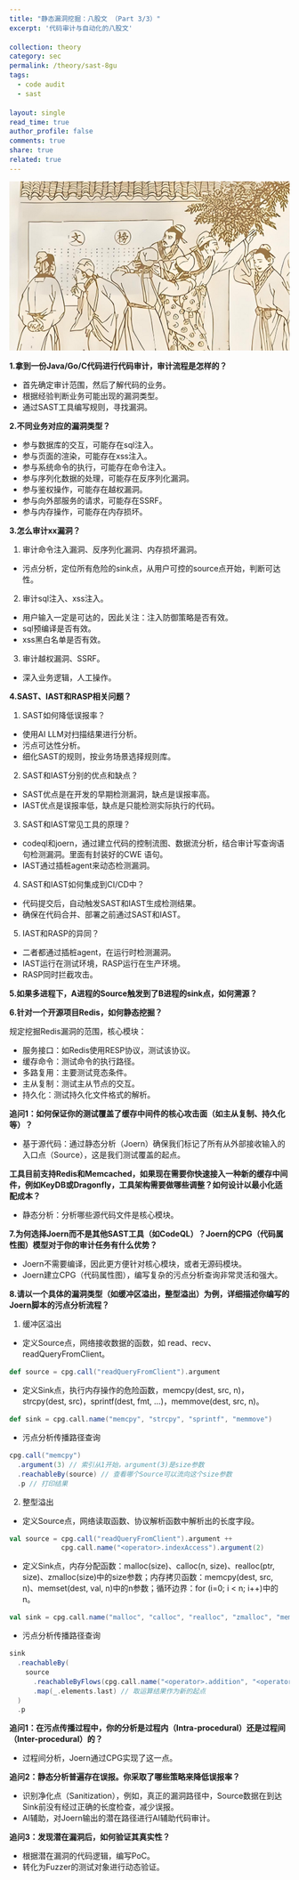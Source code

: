 ```yaml
---
title: "静态漏洞挖掘：八股文 （Part 3/3）"
excerpt: '代码审计与自动化的八股文'

collection: theory
category: sec
permalink: /theory/sast-8gu
tags: 
  - code audit
  - sast

layout: single
read_time: true
author_profile: false
comments: true
share: true
related: true
---
```


![](../../images/theory/8gu.png)

**1.拿到一份Java/Go/C代码进行代码审计，审计流程是怎样的？**
- 首先确定审计范围，然后了解代码的业务。
- 根据经验判断业务可能出现的漏洞类型。
- 通过SAST工具编写规则，寻找漏洞。

**2.不同业务对应的漏洞类型？**
- 参与数据库的交互，可能存在sql注入。
- 参与页面的渲染，可能存在xss注入。
- 参与系统命令的执行，可能存在命令注入。
- 参与序列化数据的处理，可能存在反序列化漏洞。
- 参与鉴权操作，可能存在越权漏洞。
- 参与向外部服务的请求，可能存在SSRF。
- 参与内存操作，可能存在内存损坏。

**3.怎么审计xx漏洞？**
1. 审计命令注入漏洞、反序列化漏洞、内存损坏漏洞。
- 污点分析，定位所有危险的sink点，从用户可控的source点开始，判断可达性。
2. 审计sql注入、xss注入。
- 用户输入一定是可达的，因此关注：注入防御策略是否有效。
- sql预编译是否有效。
- xss黑白名单是否有效。
3. 审计越权漏洞、SSRF。
- 深入业务逻辑，人工操作。

**4.SAST、IAST和RASP相关问题？**
1. SAST如何降低误报率？
- 使用AI LLM对扫描结果进行分析。
- 污点可达性分析。
- 细化SAST的规则，按业务场景选择规则库。
2. SAST和IAST分别的优点和缺点？
- SAST优点是在开发的早期检测漏洞，缺点是误报率高。
- IAST优点是误报率低，缺点是只能检测实际执行的代码。
3. SAST和IAST常见工具的原理？
- codeql和joern，通过建立代码的控制流图、数据流分析，结合审计写查询语句检测漏洞。里面有封装好的CWE 语句。
- IAST通过插桩agent来动态检测漏洞。
4. SAST和IAST如何集成到CI/CD中？
- 代码提交后，自动触发SAST和IAST生成检测结果。
- 确保在代码合并、部署之前通过SAST和IAST。
5. IAST和RASP的异同？
- 二者都通过插桩agent，在运行时检测漏洞。
- IAST运行在测试环境，RASP运行在生产环境。
- RASP同时拦截攻击。

**5.如果多进程下，A进程的Source触发到了B进程的sink点，如何溯源？**

**6.针对一个开源项目Redis，如何静态挖掘？**

规定挖掘Redis漏洞的范围，核心模块：
- 服务接口：如Redis使用RESP协议，测试该协议。
- 缓存命令：测试命令的执行路径。
- 多路复用：主要测试竞态条件。
- 主从复制：测试主从节点的交互。
- 持久化：测试持久化文件格式的解析。

**追问1：如何保证你的测试覆盖了缓存中间件的核心攻击面（如主从复制、持久化等）？**

- 基于源代码：通过静态分析（Joern）确保我们标记了所有从外部接收输入的入口点（Source），这是我们测试覆盖的起点。

**工具目前支持Redis和Memcached，如果现在需要你快速接入一种新的缓存中间件，例如KeyDB或Dragonfly，工具架构需要做哪些调整？如何设计以最小化适配成本？**

- 静态分析：分析哪些源代码文件是核心模块。


**7.为何选择Joern而不是其他SAST工具（如CodeQL）？Joern的CPG（代码属性图）模型对于你的审计任务有什么优势？**

- Joern不需要编译，因此更方便针对核心模块，或者无源码模块。
- Joern建立CPG（代码属性图），编写复杂的污点分析查询非常灵活和强大。


**8.请以一个具体的漏洞类型（如缓冲区溢出，整型溢出）为例，详细描述你编写的Joern脚本的污点分析流程？**

1. 缓冲区溢出
- 定义Source点，网络接收数据的函数，如 read、recv、readQueryFromClient。
```scala
def source = cpg.call("readQueryFromClient").argument
```
- 定义Sink点，执行内存操作的危险函数，memcpy(dest, src, n)，strcpy(dest, src)，sprintf(dest, fmt, ...)，memmove(dest, src, n)。
```scala
def sink = cpg.call.name("memcpy", "strcpy", "sprintf", "memmove")
```
- 污点分析传播路径查询
```scala
cpg.call("memcpy")
  .argument(3) // 索引从1开始，argument(3)是size参数
  .reachableBy(source) // 查看哪个Source可以流向这个size参数
  .p // 打印结果
```
2. 整型溢出
- 定义Source点，网络读取函数、协议解析函数中解析出的长度字段。
```scala
val source = cpg.call("readQueryFromClient").argument ++
             cpg.call.name("<operator>.indexAccess").argument(2)
```
- 定义Sink点，内存分配函数：malloc(size)、calloc(n, size)、realloc(ptr, size)、zmalloc(size)中的size参数；内存拷贝函数：memcpy(dest, src, n)、memset(dest, val, n)中的n参数；循环边界：for (i=0; i < n; i++)中的n。
```scala
val sink = cpg.call.name("malloc", "calloc", "realloc", "zmalloc", "memcpy").argument(1)
```
- 污点分析传播路径查询
```scala
sink
  .reachableBy(
    source
      .reachableByFlows(cpg.call.name("<operator>.addition", "<operator>.multiplication", "<operator>.subtraction")) // 找到所有能被Source到达的算术运算结果
      .map(_.elements.last) // 取运算结果作为新的起点
  )
  .p
```

**追问1：在污点传播过程中，你的分析是过程内（Intra-procedural）还是过程间（Inter-procedural）的？**

- 过程间分析，Joern通过CPG实现了这一点。

**追问2：静态分析普遍存在误报。你采取了哪些策略来降低误报率？**

- 识别净化点（Sanitization），例如，真正的漏洞路径中，Source数据在到达Sink前没有经过正确的长度检查，减少误报。
- AI辅助，对Joern输出的潜在路径进行AI辅助代码审计。

**追问3：发现潜在漏洞后，如何验证其真实性？**

- 根据潜在漏洞的代码逻辑，编写PoC。
- 转化为Fuzzer的测试对象进行动态验证。